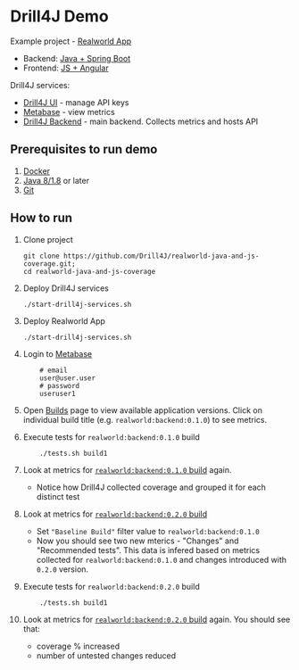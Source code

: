 # Drill4J Demo

Example project - [Realworld App](https://github.com/gothinkster/realworld) 
- Backend: [Java + Spring Boot](https://github.com/Drill4J/spring-boot-realworld-example-app)
- Frontend: [JS + Angular](https://github.com/Drill4J/angular-realworld-example-app)

Drill4J services:
- [Drill4J UI](http://localhost:8091) - manage API keys
- [Metabase](http://localhost:8095) - view metrics
- [Drill4J Backend](http://localhost:8090) - main backend. Collects metrics and hosts API

## Prerequisites to run demo

1. [Docker](https://www.docker.com/) 
2. [Java 8/1.8](https://www.oracle.com/java/technologies/downloads/) or later
3. [Git](https://git-scm.com/downloads)

## How to run

1. Clone project

    ```shell
    git clone https://github.com/Drill4J/realworld-java-and-js-coverage.git;
    cd realworld-java-and-js-coverage
    ``` 

2. Deploy Drill4J services

    ```shell
    ./start-drill4j-services.sh
    ```

3. Deploy Realworld App

    ```shell
    ./start-drill4j-services.sh
    ```

4. Login to [Metabase](http://localhost:8095)

    ```
        # email
        user@user.user
        # password 
        useruser1 
    ```

5. Open [Builds](#) page to view available application versions. Click on individual build title (e.g. `realworld:backend:0.1.0`) to see metrics.

6. Execute tests for `realworld:backend:0.1.0` build

    ```
        ./tests.sh build1 
    ```

7. Look at metrics for [`realworld:backend:0.1.0` build](#) again.
    - Notice how Drill4J collected coverage and grouped it for each distinct test

8. Look at metrics for [`realworld:backend:0.2.0` build](#)
    - Set `"Baseline Build"` filter value to `realworld:backend:0.1.0`
    - Now you should see two new mterics - "Changes" and "Recommended tests". This data is infered based on metrics collected for `realworld:backend:0.1.0` and changes introduced with `0.2.0` version.

9. Execute tests for `realworld:backend:0.2.0` build

    ```
        ./tests.sh build1 
    ```

10. Look at metrics for [`realworld:backend:0.2.0` build](#) again. You should see that:
    - coverage % increased
    - number of untested changes reduced
